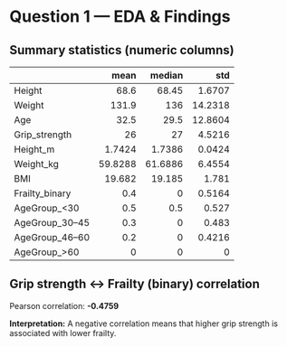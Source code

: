 # Question 1 — EDA & Findings

## Summary statistics (numeric columns)
|                |     mean |   median |     std |
|:---------------|---------:|---------:|--------:|
| Height         |  68.6    |  68.45   |  1.6707 |
| Weight         | 131.9    | 136      | 14.2318 |
| Age            |  32.5    |  29.5    | 12.8604 |
| Grip_strength  |  26      |  27      |  4.5216 |
| Height_m       |   1.7424 |   1.7386 |  0.0424 |
| Weight_kg      |  59.8288 |  61.6886 |  6.4554 |
| BMI            |  19.682  |  19.185  |  1.781  |
| Frailty_binary |   0.4    |   0      |  0.5164 |
| AgeGroup_<30   |   0.5    |   0.5    |  0.527  |
| AgeGroup_30–45 |   0.3    |   0      |  0.483  |
| AgeGroup_46–60 |   0.2    |   0      |  0.4216 |
| AgeGroup_>60   |   0      |   0      |  0      |

## Grip strength ↔ Frailty (binary) correlation
Pearson correlation: **-0.4759**

**Interpretation:** A negative correlation means that higher grip strength is associated with lower frailty.
